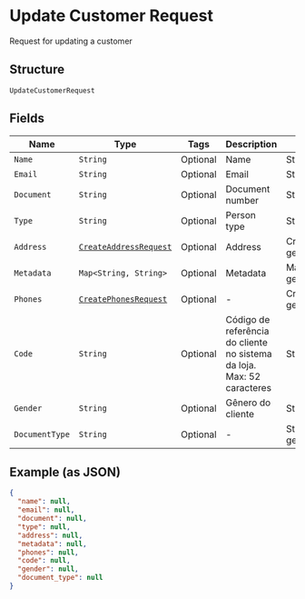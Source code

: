 
# Update Customer Request

Request for updating a customer

## Structure

`UpdateCustomerRequest`

## Fields

| Name | Type | Tags | Description | Getter | Setter |
|  --- | --- | --- | --- | --- | --- |
| `Name` | `String` | Optional | Name | String getName() | setName(String name) |
| `Email` | `String` | Optional | Email | String getEmail() | setEmail(String email) |
| `Document` | `String` | Optional | Document number | String getDocument() | setDocument(String document) |
| `Type` | `String` | Optional | Person type | String getType() | setType(String type) |
| `Address` | [`CreateAddressRequest`](/doc/models/create-address-request.md) | Optional | Address | CreateAddressRequest getAddress() | setAddress(CreateAddressRequest address) |
| `Metadata` | `Map<String, String>` | Optional | Metadata | Map<String, String> getMetadata() | setMetadata(Map<String, String> metadata) |
| `Phones` | [`CreatePhonesRequest`](/doc/models/create-phones-request.md) | Optional | - | CreatePhonesRequest getPhones() | setPhones(CreatePhonesRequest phones) |
| `Code` | `String` | Optional | Código de referência do cliente no sistema da loja. Max: 52 caracteres | String getCode() | setCode(String code) |
| `Gender` | `String` | Optional | Gênero do cliente | String getGender() | setGender(String gender) |
| `DocumentType` | `String` | Optional | - | String getDocumentType() | setDocumentType(String documentType) |

## Example (as JSON)

```json
{
  "name": null,
  "email": null,
  "document": null,
  "type": null,
  "address": null,
  "metadata": null,
  "phones": null,
  "code": null,
  "gender": null,
  "document_type": null
}
```

